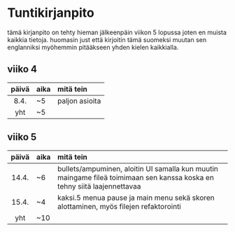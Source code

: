 # Tuntikirjanpito
tämä kirjanpito on tehty hieman jälkeenpäin viikon 5 lopussa joten en muista kaikkia tietoja. huomasin just että kirjoitin tämä suomeksi muutan sen englanniksi myöhemmin pitääkseen yhden kielen kaikkialla.

## viiko 4
| päivä | aika | mitä tein  |
| :----:|:-----| :-----|
| 8.4.  | ~5    | paljon asioita |
| yht   | ~5    | | 

## viiko 5
| päivä | aika | mitä tein  |
| :----:|:-----| :-----|
| 14.4.  | ~6    | bullets/ampuminen, aloitin UI samalla kun muutin maingame fileä toimimaan sen kanssa koska en tehny siitä laajennettavaa |
| 15.4.  | ~4    | kaksi.5 menua pause ja main menu sekä skoren alottaminen, myös filejen refaktorointi  |
| yht    | ~10    | | 
